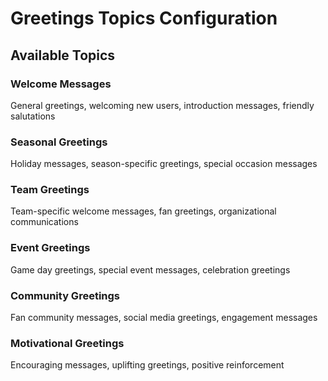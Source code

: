# Greetings Topics Configuration

## Available Topics

### Welcome Messages

General greetings, welcoming new users, introduction messages, friendly salutations

### Seasonal Greetings

Holiday messages, season-specific greetings, special occasion messages

### Team Greetings

Team-specific welcome messages, fan greetings, organizational communications

### Event Greetings

Game day greetings, special event messages, celebration greetings

### Community Greetings

Fan community messages, social media greetings, engagement messages

### Motivational Greetings

Encouraging messages, uplifting greetings, positive reinforcement
